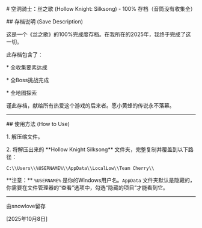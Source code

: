 \# 空洞骑士：丝之歌 (Hollow Knight: Silksong) - 100% 存档（音筒没有收集全）



\## 存档说明 (Save Description)



这是一个《丝之歌》的100%完成度存档。在我所在的2025年，我终于完成了这一切。

此存档包含了：

\* 全收集要素达成

\* 全Boss挑战完成

\* 全地图探索



谨此存档，献给所有热爱这个游戏的后来者。愿小黄蜂的传说永不落幕。



---



\## 使用方法 (How to Use)



1\. 解压缩文件。

2\. 将解压出来的 \*\*Hollow Knight Silksong\*\* 文件夹，完整复制并覆盖到以下路径：



`C:\\Users\\%USERNAME%\\AppData\\LocalLow\\Team Cherry\\`



\*\*注意：\*\* `%USERNAME%` 是你的Windows用户名。`AppData` 文件夹默认是隐藏的，你需要在文件管理器的“查看”选项中，勾选“隐藏的项目”才能看到它。



---



由snowlove留存

\[2025年10月8日]


